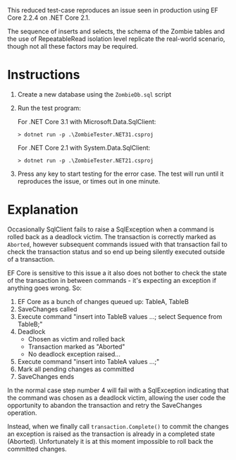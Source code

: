 
This reduced test-case reproduces an issue seen in production using EF Core 2.2.4 on .NET Core 2.1.

The sequence of inserts and selects, the schema of the Zombie tables and the use of RepeatableRead
isolation level replicate the real-world scenario, though not all these factors may be required.

# Instructions

1.  Create a new database using the `ZombieDb.sql` script
2.  Run the test program:

    For .NET Core 3.1 with Microsoft.Data.SqlClient:
    ```
    > dotnet run -p .\ZombieTester.NET31.csproj
    ```

    For .NET Core 2.1 with System.Data.SqlClient:
    ```
    > dotnet run -p .\ZombieTester.NET21.csproj
    ```

3.  Press any key to start testing for the error case. The test will run until it reproduces the issue,
    or times out in one minute.

# Explanation

Occasionally SqlClient fails to raise a SqlException when a command is rolled back as a deadlock victim.
The transaction is correctly marked as `Aborted`, however subsequent commands issued with that transaction
fail to check the transaction status and so end up being silently executed outside of a transaction.

EF Core is sensitive to this issue a it also does not bother to check the state of the transaction in between
commands - it's expecting an exception if anything goes wrong. So:

1.  EF Core as a bunch of changes queued up: TableA, TableB
2.  SaveChanges called
3.  Execute command "insert into TableB values ...; select Sequence from TableB;"
4.  Deadlock
    - Chosen as victim and rolled back
    - Transaction marked as "Aborted"
    - No deadlock exception raised...
5.  Execute command "insert into TableA values ...;"
6.  Mark all pending changes as committed
7.  SaveChanges ends

In the normal case step number 4 will fail with a SqlException indicating that the command was chosen as a
deadlock victim, allowing the user code the opportunity to abandon the transaction and retry the SaveChanges
operation.

Instead, when we finally call `transaction.Complete()` to commit the changes an exception is raised as the
transaction is already in a completed state (Aborted). Unfortunately it is at this moment impossible to roll
back the committed changes.